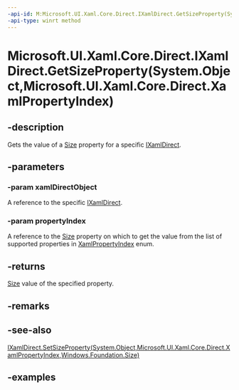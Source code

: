```yaml
---
-api-id: M:Microsoft.UI.Xaml.Core.Direct.IXamlDirect.GetSizeProperty(System.Object,Microsoft.UI.Xaml.Core.Direct.XamlPropertyIndex)
-api-type: winrt method
---
```


# Microsoft.UI.Xaml.Core.Direct.IXamlDirect.GetSizeProperty(System.Object,Microsoft.UI.Xaml.Core.Direct.XamlPropertyIndex)

<!--
public Windows.Foundation.Size GetSizeProperty (object xamlDirectObject, Microsoft.UI.Xaml.Core.Direct.XamlPropertyIndex propertyIndex);
-->

## -description

Gets the value of a [Size](/uwp/api/windows.foundation.size) property for a specific [IXamlDirect](ixamldirect.md).

## -parameters

### -param xamlDirectObject

A reference to the specific [IXamlDirect](ixamldirect.md).

### -param propertyIndex

A reference to the [Size](/uwp/api/windows.foundation.size) property on which to get the value from the list of supported properties in [XamlPropertyIndex](xamlpropertyindex.md) enum.

## -returns

[Size](/uwp/api/windows.foundation.size) value of the specified property.

## -remarks

## -see-also

[IXamlDirect.SetSizeProperty(System.Object,Microsoft.UI.Xaml.Core.Direct.XamlPropertyIndex,Windows.Foundation.Size)](ixamldirect_setsizeproperty_379179937.md)

## -examples

